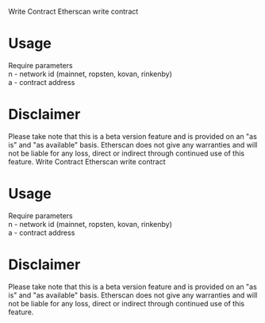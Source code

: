 Write Contract
Etherscan write contract

# Usage
Require parameters <br />
n - network id (mainnet, ropsten, kovan, rinkenby) <br />
a - contract address

# Disclaimer
Please take note that this is a beta version feature and is provided on an "as is" and "as available" basis. Etherscan does not give any warranties and will not be liable for any loss, direct or indirect through continued use of this feature.
Write Contract
Etherscan write contract

# Usage
Require parameters <br />
n - network id (mainnet, ropsten, kovan, rinkenby) <br />
a - contract address

# Disclaimer
Please take note that this is a beta version feature and is provided on an "as is" and "as available" basis. Etherscan does not give any warranties and will not be liable for any loss, direct or indirect through continued use of this feature.
